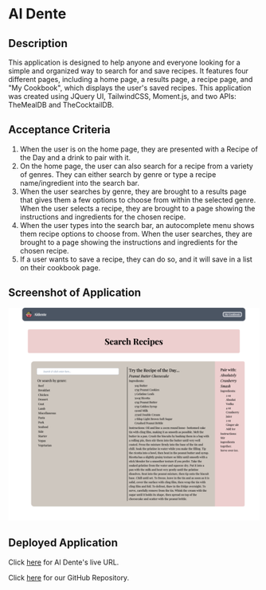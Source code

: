 # Al Dente

## Description
This application is designed to help anyone and everyone looking for a simple and organized way to search for and save recipes. It features four different pages, including a home page, a results page, a recipe page, and "My Cookbook", which displays the user's saved recipes. This application was created using JQuery UI, TailwindCSS, Moment.js, and two APIs: TheMealDB and TheCocktailDB. 

## Acceptance Criteria
1. When the user is on the home page, they are presented with a Recipe of the Day and a drink to pair with it.
2. On the home page, the user can also search for a recipe from a variety of genres. They can either search by genre or type a recipe name/ingredient into the search bar.
3. When the user searches by genre, they are brought to a results page that gives them a few options to choose from within the selected genre. When the user selects a recipe, they are brought to a page showing the instructions and ingredients for the chosen recipe.
4. When the user types into the search bar, an autocomplete menu shows them recipe options to choose from. When the user searches, they are brought to a page showing the instructions and ingredients for the chosen recipe.
5. If a user wants to save a recipe, they can do so, and it will save in a list on their cookbook page.

## Screenshot of Application
![Screenshot](homepage-aldente.png)

## Deployed Application
Click [here](https://ripbog.github.io/groupproject1/index.html) for Al Dente's live URL.

Click [here](https://github.com/ripbog/groupproject1) for our GitHub Repository.